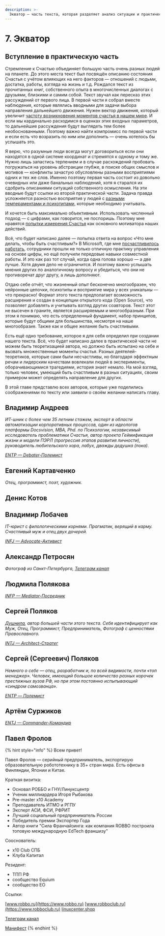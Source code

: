 ```yaml
---
description: >-
  Экватор — часть текста, которая разделяет анализ ситуации и практические действия. В этой главе уместно разместить краткие вступительные описания от соавторов.  
---
```


# 7. Экватор

## Вступление в практическую часть

Стремление к Счастью объединяет большую часть очень разных людей на планете. До этого места текст был посвящён описанию состояния Счастья с учётом влияющих на него факторов — отношений с людьми, достатка, работы, взгляда на жизнь и т.д. Рождался текст из прочитанных книг, собственного опыта в многочисленных диалогах с друзьями, близкими и самим собой. Текст звучал как пересказ этих рассуждений от первого лица. В первой части я собрал вместе наблюдения, которые являлись вводными для задачи выбора направления дальнейшего движения. Нужен вектор движения, который увеличит [частоту возникновения моментов счастья в нашем мире](../analysis/schaste-kak-smysl-zhizni.md#moments_of_happiness). И если мы кардинально расходимся в оценках этих входных параметров, то дальнейшие рассуждения будут выглядеть тем более необоснованными. Поэтому важно найти компромисс по первой части и если есть что возразить по ним или дополнить — очень хотелось бы услышать это.

Я верю, что разумные люди всегда могут договориться если они находятся в одной системе координат и стремятся к одному и тому же. Нужно лишь запастись терпением и в случае расхождений пробовать погружаться на уровень абстракции глубже, в поиске общих смыслов и мотивов — конфликты зачастую обусловлены разными восприятиями одних и тех же слов. Именно поэтому первая часть состоит из довольно очевидных или даже банальных наблюдений, хотя я старался их сдобрить описаниями ситуаций собственного осмысления. На эти вводные будут ссылки из второй практической части. Задача правда усложняется разностью восприятия у людей с [разными темпераментами и психотипами](../analysis/sledovanie-prizvaniyu.md#mbti_personalities), которые необходимо учитывать.

И хочется быть максимально объективным. Использовать численный подход — с цифрами, как говорится, не поспоришь. Поэтому мне нравятся [попытки измерения Счастья](../analysis/schaste-kak-smysl-zhizni.md#happiness_model) как основного мотиватора наших действий.

Всё, что будет написано далее — попытка ответа на вопрос «Что мне делать, чтобы быть счастливым?» В Microsoft, где мне [посчастливилось работать](../analysis/sledovanie-prizvaniyu.md#dream_job_checklist), сотрудники прошли не только отличную практику управления на основе цифры, но ещё получили передовые навыки совместной работы. И это как раз тот случай, когда одна голова хорошо — а две лучше. Хотя двумя дело не ограничится. И поэтому важно услышать мнения других по аналогичному вопросу и убедиться, что они не противоречат друг другу, а лишь дополняют.

Отдаю себе отчёт, что жизненный опыт бесконечно многообразен, что нейронные цепочки, психотипы и восприятие мира у всех уникальны — что прекрасно! Формат этого текста предполагает возможность расширения и создан в концепции открытого кода (Open Source), что позволяет добавлять и учитывать взгляд других соавторов. Текст этот не высечен в граните, является расширяемым и многообразным. При этом я понимаю, что есть определенный фундамент, набор принципов, которые будут общими для большинства, несмотря на наше многообразие. Также как и общее желание быть счастливыми.

Есть ещё одно требование, которое я для себя определил при создании нашего текста. Всё, что будет написано далее в практической части не можем быть теоретизацией автора, но должно быть испытано на себе и вызвать множественные моменты счастья. Разных деятелей-теоретиков, которые сами были несчастливы, но благодаря эффектным речам и лидерским качествам вовлекали людей в эксперименты, оборачивающимися трагедиями, история знает немало. На мой взгляд, только человек, умеющий быть счастливым в разных ситуациях, своим примером может определять направление для других.

В этой главе представлю всех авторов, которые уже поделились соображениями по тексту или заявили о своём желании написать главу.

## Владимир Андреев <a href="#andreevvs" id="andreevvs"></a>

_ИТ-шник с более чем 35 летним стажем, эксперт в области автоматизации корпоративных процессов, один из идеологов платформы Docsvision, MBA, Phd. по Психологии, независимый исследователь проблематики Счастья, автор проекта Геймификация жизни и модели ПЭРЛ (прогрессия этапов развития личности), руководитель любительского хора, лабух, дважды дедушка (пока)._

_[ENTP — Debater-Полемист](https://www.16personalities.com/entp-personality)_

## Евгений Картавченко <a href="#onegin" id="onegin"></a>

_Отец, программист, поэт, художник._

## Денис Котов <a href="#deniskotovbukvoed" id="deniskotovbukvoed"></a>

## Владимир Лобачев <a href="#lobachev" id="lobachev"></a>

_IT-юрист с филологическими корнями. Прагматик, верящий в карму. Счастливый муж и отец двух дочерей._

_[INFJ — Advocate-Активист](https://www.16personalities.com/ru/lichnost-infj)_

## Александр Петросян <a href="#alexander_petrosyan" id="alexander_petrosyan"></a>

_Фотограф из Санкт-Петербурга, [Телеграм канал](https://t.me/petrosphotos)_

## Людмила Полякова <a href="#liu_la" id="liu_la"></a>

_[INFP — Mediator-Посредник](https://www.16personalities.com/profiles/4a8ab05d8df23)_

## Сергей Поляков <a href="#serpo" id="serpo"></a>

_[Душнила](../README.md#introduction), автор большей части этого текста. Себя идентифицирует как Муж, Отец, Программист, Предприниматель, Фотограф с ценностями Православного._

_[INTJ — Architect-Стратег](https://www.16personalities.com/profiles/588b2e7c12189)_

## Сергей (Сергеевич) Поляков <a href="#zpss" id="zpss"></a>

_Немного о себе — отец, разработчик и, по всей видимости, почти «топ менеджер». Человек, имеющий большое количество разных корочек престижных вузов РФ, но при этом постоянно испытывающий «синдром самозванца»._

_[ENTP — Полемист](https://www.16personalities.com/profiles/d66aeb0678e0d)_

## Артём Суржиков <a href="#dark_mind" id="dark_mind"></a>

_[ENTJ — Commander-Командир](https://www.16personalities.com/profiles/entj-a/m/5ow1aqnet)_

## Павел Фролов <a href="#pavelfrolov" id="pavelfrolov"></a>

{% hint style="info" %}
Всем привет!

Павел Фролов — серийный предприниматель, экспортирую образовательную робототехнику в 35+ стран мира. Есть офисы в Финляндии, Японии и Китае.

Краткая визитка:

- Основал РОББО и ГНУ/Линуксцентр
- Ученик миллиардера Игоря Рыбакова
- Pre-master x10 Academy
- Преподаватель ИТМО и РГПУ
- Эксперт АСИ, ФСИ, РФРИТ
- Лучший социальный предприниматель России
- Победитель премии Экспортер Года
- Автор книги "Сила Франчайзинга: как компания ROBBO построила топовую международную EdTech франшизу"

Сооснователь:

- x10 Club СПБ
- Клуба Капитал

Резидент:

- ТПП РФ
- сообщество Equium
- сообщество EO

Ссылки:

[www.robbo.ru](https://www.robbo.ru)
[www.robboclub.ru](https://www.robboclub.ru)
[linuxcenter.shop](https://linuxcenter.shop)

[Телеграм канал](https://t.me/PavelFrolovX10)

[Манифест](https://www.robbo.ru/manifesto)
{% endhint %}
